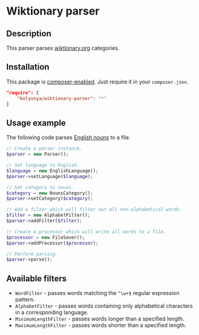 # Wiktionary parser

## Description
This parser parses [wiktionary.org](https://www.wiktionary.org/) categories.

## Installation
This package is [composer-enabled](https://packagist.org/packages/kolyunya/wiktionary-parser). Just require it in your `composer.json`.
~~~json
"require": {
    "kolyunya/wiktionary-parser": "*"
}
~~~

## Usage example
The following code parses [English nouns](https://en.wiktionary.org/wiki/Category:English_nouns) to a file.

~~~php
// Create a parser instance.
$parser = new Parser();

// Set language to English.
$language = new EnglishLanguage();
$parser->setLanguage($language);

// Set category to nouns.
$category = new NounsCategory();
$parser->setCategory($category);

// Add a filter which will filter out all non-alphabetical words.
$filter = new AlphabetFilter();
$parser->addFilter($filter);

// Create a processor which will write all words to a file.
$processor = new FileSaver();
$parser->addProcessor($processor);

// Perform parsing.
$parser->parse();
~~~

## Available filters
* `WordFilter` - passes words matching the `^\w+$` regular expression pattern.
* `AlphabetFilter` - passes words containing only alphabetical characters in a corresponding language.
* `MinimumLengthFilter` - passes words longer than a specified length.
* `MaximumLengthFilter` - passes words shorter than a specified length.

